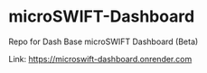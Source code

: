 # microSWIFT-Dashboard
Repo for Dash Base microSWIFT Dashboard (Beta)

Link: https://microswift-dashboard.onrender.com
